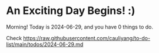 # An Exciting Day Begins! :)

Morning! Today is 2024-06-29, and you have 0 things to do.

Check https://raw.githubusercontent.com/cauliyang/to-do-list/main/todos/2024-06-29.md